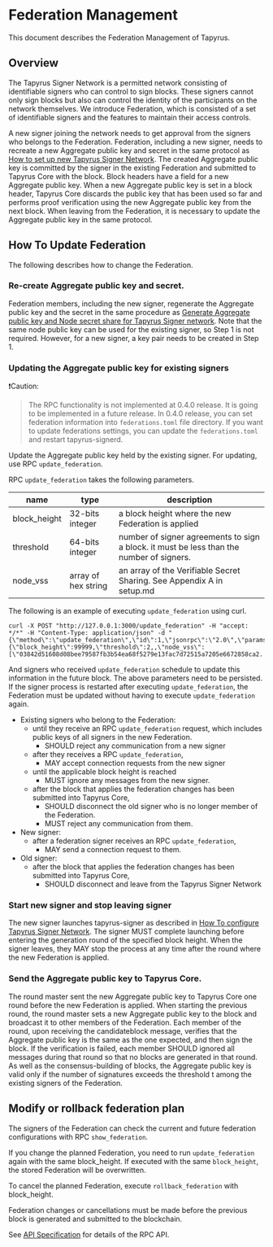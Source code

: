 # Federation Management

This document describes the Federation Management of Tapyrus.

## Overview

The Tapyrus Signer Network is a permitted network consisting of identifiable signers who can control to sign blocks.
These signers cannot only sign blocks but also can control the identity of the participants on the network themselves.
We introduce Federation, which is consisted of a set of identifiable signers and the features to maintain their access controls.

A new signer joining the network needs to get approval from the signers who belongs to the Federation.
Federation, including a new signer, needs to recreate a new Aggregate public key and secret in the same protocol as [How to set up new Tapyrus Signer Network](./setup.md).
The created Aggregate public key is committed by the signer in the existing Federation and submitted to Tapyrus Core with the block.
Block headers have a field for a new Aggregate public key.
When a new Aggregate public key is set in a block header, Tapyrus Core discards the public key that has been used so far and performs proof verification using the new Aggregate public key from the next block.
When leaving from the Federation, it is necessary to update the Aggregate public key in the same protocol.

## How To Update Federation

The following describes how to change the Federation.

### Re-create Aggregate public key and secret.

Federation members, including the new signer, regenerate the Aggregate public key and the secret in the same procedure as [Generate Aggregate public key and Node secret share for Tapyrus Signer network](./setup.md#generate-aggregate-public-key-and-node-secret-share-for-tapyrus-signer-network).
Note that the same node public key can be used for the existing signer, so Step 1 is not required. However, for a new signer, a key pair needs to be created in Step 1.

### Updating the Aggregate public key for existing signers

:heavy_exclamation_mark:Caution: 
> The RPC functionality is not implemented at 0.4.0 release. It is going to be implemented in a future release.
> In 0.4.0 release, you can set federation information into `federations.toml` file directory. If you want to update federations settings, you can update the `federations.toml` and restart tapyrus-signerd.

Update the Aggregate public key held by the existing signer.
For updating, use RPC `update_federation`.

RPC `update_federation` takes the following parameters.

| name         | type                | description                                                                                  |
| ------------ | ------------------- | -------------------------------------------------------------------------------------------- |
| block_height | 32-bits integer     | a block height where the new Federation is applied                                           |
| threshold    | 64-bits integer     | number of signer agreements to sign a block. it must be less than the number of signers.     |
| node_vss     | array of hex string | an array of the Verifiable Secret Sharing. See Appendix A in setup.md                        |

The following is an example of executing `update_federation` using curl.

```
curl -X POST "http://127.0.0.1:3000/update_federation" -H "accept: */*" -H "Content-Type: application/json" -d "{\"method\":\"update_federation\",\"id\":1,\"jsonrpc\":\"2.0\",\"params\":{\"block_height\":99999,\"threshold\":2,,\"node_vss\":[\"03842d51608d08bee79587fb3b54ea68f5279e13fac7d72515a7205e6672858ca2...\",\"03e568e3a5641ac21930b51f92fb6dd201fb46faae560b108cf3a96380da08dee1...\",\"02a1c8965ed06987fa6d7e0f552db707065352283ab3c1471510b12a76a5905287...\"]}}"
```

And signers who received `update_federation` schedule to update this information in the future block.
The above parameters need to be persisted. If the signer process is restarted after executing `update_federation`, the Federation must be updated without having to execute `update_federation` again.

- Existing signers who belong to the Federation:
  - until they receive an RPC `update_federation` request, which includes public keys of all signers in the new Federation.
    - SHOULD reject any communication from a new signer
  - after they receives a RPC `update_federation`,
    - MAY accept connection requests from the new signer
  - until the applicable block height is reached
    - MUST ignore any messages from the new signer.
  - after the block that applies the federation changes has been submitted into Tapyrus Core,
    - SHOULD disconnect the old signer who is no longer member of the Federation.
    - MUST reject any communication from them.
- New signer:
  - after a federation signer receives an RPC `update_federation`,
    - MAY send a connection request to them.
- Old signer:
  - after the block that applies the federation changes has been submitted into Tapyrus Core,
    - SHOULD disconnect and leave from the Tapyrus Signer Network

### Start new signer and stop leaving signer

The new signer launches tapyrus-signer as described in [How To configure Tapyrus Signer Network](./configuration.md).
The signer MUST complete launching before entering the generation round of the specified block height.
When the signer leaves, they MAY stop the process at any time after the round where the new Federation is applied.

### Send the Aggregate public key to Tapyrus Core.

The round master sent the new Aggregate public key to Tapyrus Core one round before the new Federation is applied.
When starting the previous round, the round master sets a new Aggregate public key to the block and broadcast it to other members of the Federation.
Each member of the round, upon receiving the candidateblock message, verifies that the Aggregate public key is the same as the one expected, and then sign the block.
If the verification is failed, each member SHOULD ignored all messages during that round so that no blocks are generated in that round.
As well as the consensus-building of blocks, the Aggregate public key is valid only if the number of signatures exceeds the threshold t among the existing signers of the Federation.

## Modify or rollback federation plan

The signers of the Federation can check the current and future federation configurations with RPC `show_federation`.

If you change the planned Federation, you need to run `update_federation` again with the same block_height.
If executed with the same `block_height`, the stored Federation will be overwritten.

To cancel the planned Federation, execute `rollback_federation` with block_height.

Federation changes or cancellations must be made before the previous block is generated and submitted to the blockchain.

See [API Specification](./rpc.yaml) for details of the RPC API.